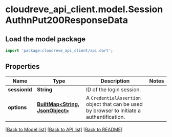 # cloudreve_api_client.model.SessionAuthnPut200ResponseData

## Load the model package
```dart
import 'package:cloudreve_api_client/api.dart';
```

## Properties
Name | Type | Description | Notes
------------ | ------------- | ------------- | -------------
**sessionId** | **String** | ID of the login session. | 
**options** | [**BuiltMap&lt;String, JsonObject&gt;**](JsonObject.md) | A `CredentialAssertion` object that can be used by browser to initiate a authentification. | 

[[Back to Model list]](../README.md#documentation-for-models) [[Back to API list]](../README.md#documentation-for-api-endpoints) [[Back to README]](../README.md)


